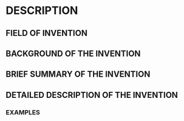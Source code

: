 # DESCRIPTION

## FIELD OF INVENTION

## BACKGROUND OF THE INVENTION

## BRIEF SUMMARY OF THE INVENTION

## DETAILED DESCRIPTION OF THE INVENTION

### EXAMPLES

